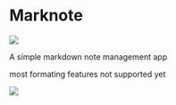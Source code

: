 # Marknote
![](https://invent.kde.org/mbruchert/marknote/-/raw/master/logo.png)

A simple markdown note management app

most formating features not supported yet

![](https://i.imgur.com/tJba9pK.png)
